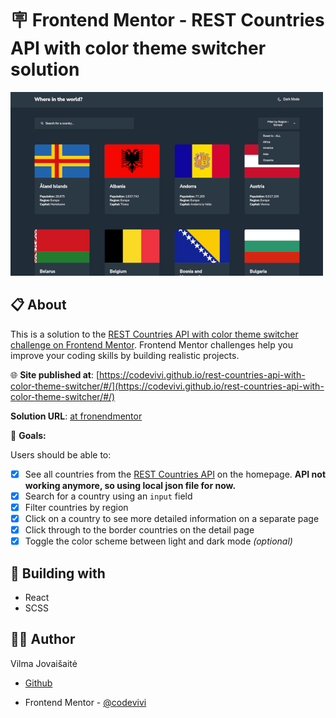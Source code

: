 # 🪧 Frontend Mentor - REST Countries API with color theme switcher solution

![alt app screenshot](./screenshot.png)

## 📋 About

This is a solution to the [REST Countries API with color theme switcher challenge on Frontend Mentor](https://www.frontendmentor.io/challenges/rest-countries-api-with-color-theme-switcher-5cacc469fec04111f7b848ca). Frontend Mentor challenges help you improve your coding skills by building realistic projects.

🌐 **Site published at**: [https://codevivi.github.io/rest-countries-api-with-color-theme-switcher/#/](https://codevivi.github.io/rest-countries-api-with-color-theme-switcher/#/)

**Solution URL**: [at fronendmentor](https://www.frontendmentor.io/solutions/countries-rest-react-app-with-colour-theme-switcher-Nv1pbnC8Rz)

🎯 **Goals:**

Users should be able to:

- [x] See all countries from the [REST Countries API](https://restcountries.com) on the homepage. **API not working anymore, so using local json file for now.**
- [x] Search for a country using an `input` field
- [x] Filter countries by region
- [x] Click on a country to see more detailed information on a separate page
- [x] Click through to the border countries on the detail page
- [x] Toggle the color scheme between light and dark mode _(optional)_

## 🧰 Building with

- React
- SCSS

## 👩‍💻 Author

Vilma Jovaišaitė

- [Github](https://github.com/codevivi)

- Frontend Mentor - [@codevivi](https://www.frontendmentor.io/profile/codevivi)
